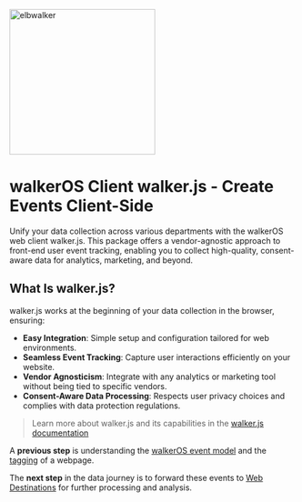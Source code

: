 <p align="left">
  <a href="https://elbwalker.com">
    <img title="elbwalker" src='https://www.elbwalker.com/img/elbwalker_logo.png' width="256px"/>
  </a>
</p>

# walkerOS Client walker.js - Create Events Client-Side

Unify your data collection across various departments with the walkerOS web
client walker.js. This package offers a vendor-agnostic approach to front-end
user event tracking, enabling you to collect high-quality, consent-aware data
for analytics, marketing, and beyond.

## What Is walker.js?

walker.js works at the beginning of your data collection in the browser,
ensuring:

- **Easy Integration**: Simple setup and configuration tailored for web
  environments.
- **Seamless Event Tracking**: Capture user interactions efficiently on your
  website.
- **Vendor Agnosticism**: Integrate with any analytics or marketing tool without
  being tied to specific vendors.
- **Consent-Aware Data Processing**: Respects user privacy choices and complies
  with data protection regulations.

> Learn more about walker.js and its capabilities in the
> [walker.js documentation](https://www.elbwalker.com/docs/clients/web/)

A **previous step** is understanding the
[walkerOS event model](https://www.elbwalker.com/docs/walkeros/event-model/) and
the [tagging](https://www.elbwalker.com/docs/clients/walkerjs/tagging/) of a
webpage.

The **next step** in the data journey is to forward these events to
[Web Destinations](https://www.elbwalker.com/docs/destinations/web/) for further
processing and analysis.
